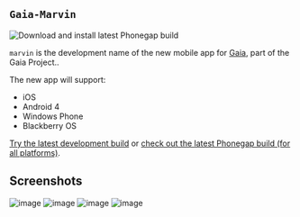 ## `Gaia-Marvin`

![Download and install latest Phonegap build](https://cloud.githubusercontent.com/assets/621062/5986276/5b6af930-a8ea-11e4-8b3a-ae92478f351b.png)

`marvin` is the development name of the new mobile app for [Gaia](https://github.com/CroceRossaCatania/gaia), part of the Gaia Project..

The new app will support:

* iOS
* Android 4
* Windows Phone
* Blackberry OS

[Try the latest development build](https://raw.githubusercontent.com/AlfioEmanueleFresta/marvin/master/latest.apk) or
[check out the latest Phonegap build (for all platforms)](https://build.phonegap.com/apps/1281266/install).

## Screenshots

![image](https://cloud.githubusercontent.com/assets/621062/5986305/12cd4e98-a8eb-11e4-8659-1ceffc29a064.png)
![image](https://cloud.githubusercontent.com/assets/621062/5986308/287fc1bc-a8eb-11e4-92aa-66f5dd6888f0.png)
![image](https://cloud.githubusercontent.com/assets/621062/5986310/3af4ba3c-a8eb-11e4-82a9-9c91f3d8046a.png)
![image](https://cloud.githubusercontent.com/assets/621062/5986295/e6abd42e-a8ea-11e4-9c8a-80a6d56a698f.png)
